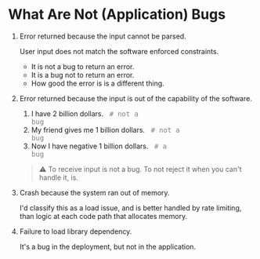 # What Are Not (Application) Bugs

1. Error returned because the input cannot be parsed.

    User input does not match the software enforced constraints.

    - It is not a bug to return an error.
    - It is a bug not to return an error.
    - How good the error is is a different thing.

2. Error returned because the input is out of the capability of the software.

    1. I have 2 billion dollars. <span class="comment">            # not a bug</span>
    2. My friend gives me 1 billion dollars. <span class="comment">  # not a bug</span>
    3. Now I have negative 1 billion dollars. <span class="comment"> # a bug</span>

    > ⚠️ To receive input is not a bug. To not reject it when you can't handle it, is.

3. Crash because the system ran out of memory.

    I'd classify this as a load issue, and is better handled by rate limiting, than logic at each code path that allocates memory.

4. Failure to load library dependency.

    It's a bug in the deployment, but not in the application.

<style type="text/css">
.comment {
    font-family: monospace;
    color: grey;
    white-space: pre;
}
</style>
